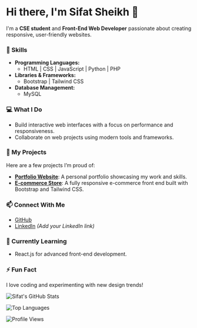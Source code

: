 # Hi there, I'm Sifat Sheikh 👋  

I'm a **CSE student** and **Front-End Web Developer** passionate about creating responsive, user-friendly websites.

### 🌟 Skills  
- **Programming Languages:**  
  - HTML | CSS | JavaScript | Python | PHP  
- **Libraries & Frameworks:**  
  - Bootstrap | Tailwind CSS  
- **Database Management:**  
  - MySQL  

### 💻 What I Do  
- Build interactive web interfaces with a focus on performance and responsiveness.  
- Collaborate on web projects using modern tools and frameworks.  

### 🚀 My Projects  
Here are a few projects I’m proud of:  
- **[Portfolio Website](#)**: A personal portfolio showcasing my work and skills.  
- **[E-commerce Store](#)**: A fully responsive e-commerce front end built with Bootstrap and Tailwind CSS.  

### 📫 Connect With Me  
- [GitHub](https://github.com/sifatsheikh)  
- [LinkedIn](#) *(Add your LinkedIn link)*  

### 🌱 Currently Learning  
- React.js for advanced front-end development.  

### ⚡ Fun Fact  
I love coding and experimenting with new design trends!  

![Sifat's GitHub Stats](https://github-readme-stats.vercel.app/api?username=sifatsheikh&show_icons=true&theme=radical)


![Top Languages](https://github-readme-stats.vercel.app/api/top-langs/?username=sifatsheikh&layout=compact&theme=radical)


![Profile Views](https://komarev.com/ghpvc/?username=sifatsheikh&color=blue)
<!---
sifatsheikh/sifatsheikh is a ✨ special ✨ repository because its `README.md` (this file) appears on your GitHub profile.
You can click the Preview link to take a look at your changes.
--->
